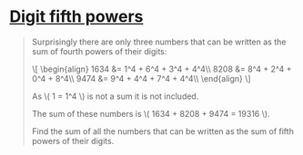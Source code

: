 # [Digit fifth powers](https://projecteuler.net/problem=30)

> Surprisingly there are only three numbers that can be written as the sum 
> of fourth powers of their digits:
>
> \\[
> \begin{align}
> 1634 &= 1^4 + 6^4 + 3^4 + 4^4\\\\
> 8208 &= 8^4 + 2^4 + 0^4 + 8^4\\\\
> 9474 &= 9^4 + 4^4 + 7^4 + 4^4\\\\
> \end{align}
> \\]
> 
> As \\( 1 = 1^4 \\) is not a sum it is not included.
>
> The sum of these numbers is \\( 1634 + 8208 + 9474 = 19316 \\).
>
> Find the sum of all the numbers that can be written as the sum of fifth
> powers of their digits.
